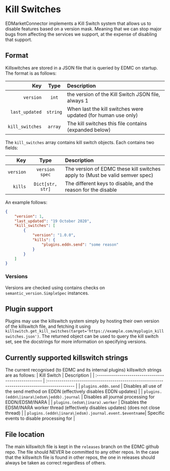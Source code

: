 # Kill Switches

EDMarketConnector implements a Kill Switch system that allows us to disable features based on a version mask. Meaning that we can stop major bugs from affecting the services we support, at the expense of disabling that support.

## Format

Killswitches are stored in a JSON file that is queried by EDMC on startup. The format is as follows:

|             Key |   Type   | Description                                                   |
| --------------: | :------: | :------------------------------------------------------------ |
|       `version` |  `int`   | the version of the Kill Switch JSON file, always 1            |
|  `last_updated` | `string` | When last the kill switches were updated (for human use only) |
| `kill_switches` | `array`  | The kill switches this file contains (expanded below)         |

The `kill_switches` array contains kill switch objects. Each contains two fields:

|       Key |       Type       | Description                                                                  |
| --------: | :--------------: | :--------------------------------------------------------------------------- |
| `version` |  `version spec`  | The version of EDMC these kill switches apply to (Must be valid semver spec) |
|   `kills` | `Dict[str, str]` | The different keys to disable, and the reason for the disable                |
An example follows:

```json
{
    "version": 1,
    "last_updated": "19 October 2020",
    "kill_switches": [
        {
            "version": "1.0.0",
            "kills": {
                "plugins.eddn.send": "some reason"
            }
        }
    ]
}
```

### Versions

Versions are checked using contains checks on `semantic_version.SimpleSpec` instances.

## Plugin support

Plugins may use the killswitch system simply by hosting their own version of the killswitch file, and fetching it
using `killswitch.get_kill_switches(target='https://example.com/myplugin_killswitches.json')`. The returned object can
be used to query the kill switch set, see the docstrings for more information on specifying versions.

## Currently supported killswitch strings

The current recognised (to EDMC and its internal plugins) killswitch strings are as follows:
| Kill Switch                                           | Description                                                                                  |
| :---------------------------------------------------  | :------------------------------------------------------------------------------------------- |
| `plugins.eddn.send`                                   | Disables all use of the send method on EDDN (effectively disables EDDN updates)              |
| `plugins.(eddn\|inara\|edsm\|eddb).journal`           | Disables all journal processing for EDDN/EDSM/INARA                                          |
| `plugins.(edsm\|inara).worker`                        | Disables the EDSM/INARA worker thread (effectively disables updates) (does not close thread) |
| `plugins.(eddn\|inara\|edsm).journal.event.$eventname`| Specific events to disable processing for                                                    |

## File location

The main killswitch file is kept in the `releases` branch on the EDMC github repo. The file should NEVER be committed to
any other repos. In the case that the killswitch file is found in other repos, the one in releases should always
be taken as correct regardless of others.
